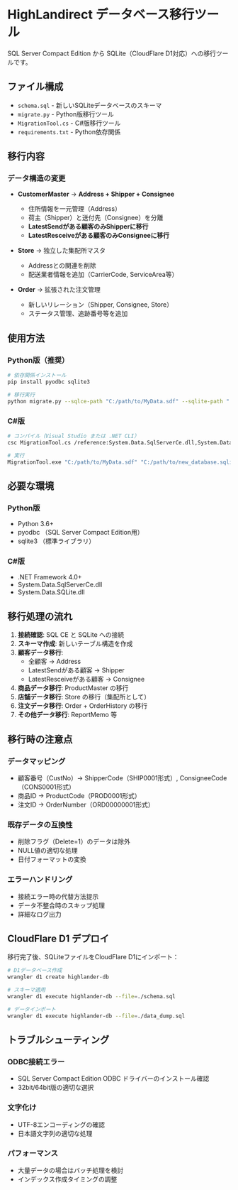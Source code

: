 # HighLandirect データベース移行ツール

SQL Server Compact Edition から SQLite（CloudFlare D1対応）への移行ツールです。

## ファイル構成

- `schema.sql` - 新しいSQLiteデータベースのスキーマ
- `migrate.py` - Python版移行ツール  
- `MigrationTool.cs` - C#版移行ツール
- `requirements.txt` - Python依存関係

## 移行内容

### データ構造の変更
- **CustomerMaster** → **Address + Shipper + Consignee**
  - 住所情報を一元管理（Address）
  - 荷主（Shipper）と送付先（Consignee）を分離
  - **LatestSendがある顧客のみShipperに移行**
  - **LatestResceiveがある顧客のみConsigneeに移行**

- **Store** → 独立した集配所マスタ
  - Addressとの関連を削除
  - 配送業者情報を追加（CarrierCode, ServiceArea等）

- **Order** → 拡張された注文管理
  - 新しいリレーション（Shipper, Consignee, Store）
  - ステータス管理、追跡番号等を追加

## 使用方法

### Python版（推奨）

```bash
# 依存関係インストール
pip install pyodbc sqlite3

# 移行実行
python migrate.py --sqlce-path "C:/path/to/MyData.sdf" --sqlite-path "./new_database.sqlite"
```

### C#版

```bash
# コンパイル（Visual Studio または .NET CLI）
csc MigrationTool.cs /reference:System.Data.SqlServerCe.dll,System.Data.SQLite.dll

# 実行
MigrationTool.exe "C:/path/to/MyData.sdf" "C:/path/to/new_database.sqlite"
```

## 必要な環境

### Python版
- Python 3.6+
- pyodbc （SQL Server Compact Edition用）
- sqlite3 （標準ライブラリ）

### C#版  
- .NET Framework 4.0+
- System.Data.SqlServerCe.dll
- System.Data.SQLite.dll

## 移行処理の流れ

1. **接続確認**: SQL CE と SQLite への接続
2. **スキーマ作成**: 新しいテーブル構造を作成
3. **顧客データ移行**: 
   - 全顧客 → Address
   - LatestSendがある顧客 → Shipper  
   - LatestResceiveがある顧客 → Consignee
4. **商品データ移行**: ProductMaster の移行
5. **店舗データ移行**: Store の移行（集配所として）
6. **注文データ移行**: Order + OrderHistory の移行
7. **その他データ移行**: ReportMemo 等

## 移行時の注意点

### データマッピング
- 顧客番号（CustNo）→ ShipperCode（SHIP0001形式）, ConsigneeCode（CONS0001形式）
- 商品ID → ProductCode（PROD0001形式）
- 注文ID → OrderNumber（ORD00000001形式）

### 既存データの互換性
- 削除フラグ（Delete=1）のデータは除外
- NULL値の適切な処理
- 日付フォーマットの変換

### エラーハンドリング
- 接続エラー時の代替方法提示
- データ不整合時のスキップ処理
- 詳細なログ出力

## CloudFlare D1 デプロイ

移行完了後、SQLiteファイルをCloudFlare D1にインポート：

```bash
# D1データベース作成
wrangler d1 create highlander-db

# スキーマ適用
wrangler d1 execute highlander-db --file=./schema.sql

# データインポート
wrangler d1 execute highlander-db --file=./data_dump.sql
```

## トラブルシューティング

### ODBC接続エラー
- SQL Server Compact Edition ODBC ドライバーのインストール確認
- 32bit/64bit版の適切な選択

### 文字化け
- UTF-8エンコーディングの確認
- 日本語文字列の適切な処理

### パフォーマンス
- 大量データの場合はバッチ処理を検討
- インデックス作成タイミングの調整